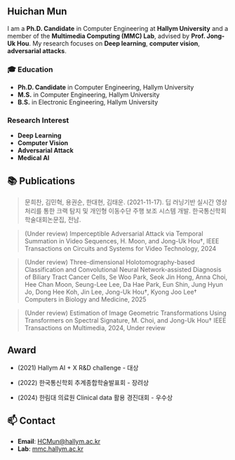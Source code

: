 ## Huichan Mun
I am a **Ph.D. Candidate** in Computer Engineering at **Hallym University** and a member of the **Multimedia Computing (MMC) Lab**, advised by **Prof. Jong-Uk Hou**. My research focuses on **Deep learning**, **computer vision**, **adversarial attacks**.  

### 🎓 Education
- **Ph.D. Candidate** in Computer Engineering, Hallym University  
- **M.S.** in Computer Engineering, Hallym University  
- **B.S.** in Electronic Engineering, Hallym University  

###  Research Interest
 - **Deep Learning**
 - **Computer Vision**
 - **Adversarial Attack**
 - **Medical AI**


## 📚 Publications
> 문희찬, 김민혁, 용권순, 한대현, 김태운. (2021-11-17). 딥 러닝기반 실시간 영상처리를 통한 크랙 탐지 및 개인형 이동수단 주행 보조 시스템 개발. 한국통신학회 학술대회논문집, 전남.

> (Under review) Imperceptible Adversarial Attack via Temporal Summation in Video Sequences, H. Moon, and Jong-Uk Hou†, IEEE Transactions on Circuits and Systems for Video Technology, 2024

> (Under review) Three-dimensional Holotomography-based Classification and Convolutional Neural Network-assisted Diagnosis of Biliary Tract Cancer Cells, Se Woo Park, Seok Jin Hong, Anna Choi, Hee Chan Moon, Seung-Lee Lee, Da Hae Park, Eun Shin, Jung Hyun Jo, Dong Hee Koh, Jin Lee, Jong-Uk Hou†, Kyong Joo Lee† Computers in Biology and Medicine, 2025

> (Under review) Estimation of Image Geometric Transformations Using Transformers on Spectral Signature, M. Choi, and Jong-Uk Hou† IEEE Transactions on Multimedia, 2024, Under review


## Award
 - (2021) Hallym AI + X R&D challenge  - 대상

 - (2022) 한국통신학회 추계종합학술발표회  - 장려상

 - (2024) 한림대 의료원 Clinical data 활용 경진대회 - 우수상

## 📫 Contact
- **Email**: HCMun@hallym.ac.kr 
- **Lab**: [mmc.hallym.ac.kr](https://mmc.hallym.ac.kr)  

